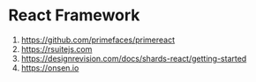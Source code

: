 # React Framework 

1. https://github.com/primefaces/primereact
2. https://rsuitejs.com
3. https://designrevision.com/docs/shards-react/getting-started
4. https://onsen.io
